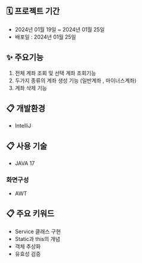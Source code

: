 ## 🗓 프로젝트 기간
- 2024년 01월 19일 ~ 2024년 01월 25일
- 배포일 : 2024년 01월 25일

## ✨ 주요기능
1. 전체 계좌 조회 및 선택 계좌 조회기능
2. 두가지 종류의 계좌 생성 기능 (일반계좌 , 마이너스계좌)
3. 계좌 삭제 기능

## :clipboard: 개발환경
* IntelliJ

## :clipboard: 사용 기술
* JAVA 17

### 화면구성
* AWT

## :clipboard: 주요 키워드
* Service 클래스 구현
* Static과 this의 개념
* 객체 추상화
* 유효성 검증
